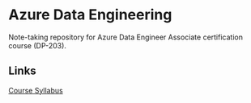 # Azure Data Engineering

Note-taking repository for Azure Data Engineer Associate certification course (DP-203).

## Links

[Course Syllabus](https://learn.microsoft.com/en-us/training/courses/dp-203t00)

